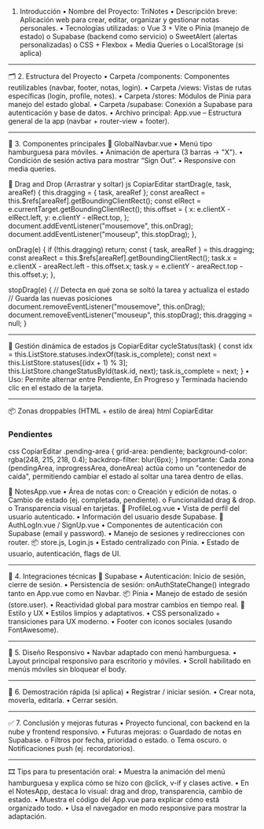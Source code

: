 1. Introducción
•	Nombre del Proyecto: TriNotes
•	Descripción breve: Aplicación web para crear, editar, organizar y gestionar notas personales.
•	Tecnologías utilizadas:
o	Vue 3 + Vite
o	Pinia (manejo de estado)
o	Supabase (backend como servicio)
o	SweetAlert (alertas personalizadas)
o	CSS + Flexbox + Media Queries
o	LocalStorage (si aplica)


________________________________________
🗂️ 2. Estructura del Proyecto
•	Carpeta /components: Componentes reutilizables (navbar, footer, notas, login).
•	Carpeta /views: Vistas de rutas específicas (login, profile, notes).
•	Carpeta /stores: Módulos de Pinia para manejo del estado global.
•	Carpeta /supabase: Conexión a Supabase para autenticación y base de datos.
•	Archivo principal: App.vue – Estructura general de la app (navbar + router-view + footer).
________________________________________




🧩 3. Componentes principales
🧭 GlobalNavbar.vue
•	Menú tipo hamburguesa para móviles.
•	Animación de apertura (3 barras → "X").
•	Condición de sesión activa para mostrar “Sign Out”.
•	Responsive con media queries.

🔄 Drag and Drop (Arrastrar y soltar)
js
CopiarEditar
startDrag(e, task, areaRef) {
  this.dragging = { task, areaRef };
  const areaRect = this.$refs[areaRef].getBoundingClientRect();
  const elRect = e.currentTarget.getBoundingClientRect();
  this.offset = {
    x: e.clientX - elRect.left,
    y: e.clientY - elRect.top,
  };
  document.addEventListener("mousemove", this.onDrag);
  document.addEventListener("mouseup", this.stopDrag);
},

onDrag(e) {
  if (!this.dragging) return;
  const { task, areaRef } = this.dragging;
  const areaRect = this.$refs[areaRef].getBoundingClientRect();
  task.x = e.clientX - areaRect.left - this.offset.x;
  task.y = e.clientY - areaRect.top - this.offset.y;
},

stopDrag(e) {
  // Detecta en qué zona se soltó la tarea y actualiza el estado
  // Guarda las nuevas posiciones
  document.removeEventListener("mousemove", this.onDrag);
  document.removeEventListener("mouseup", this.stopDrag);
  this.dragging = null;
}
________________________________________
🔁 Gestión dinámica de estados
js
CopiarEditar
cycleStatus(task) {
  const idx = this.ListStore.statuses.indexOf(task.is_complete);
  const next = this.ListStore.statuses[(idx + 1) % 3];
  this.ListStore.changeStatusById(task.id, next);
  task.is_complete = next;
}
•	Uso: Permite alternar entre Pendiente, En Progreso y Terminada haciendo clic en el estado de la tarjeta.
________________________________________


📦 Zonas droppables (HTML + estilo de área)
html
CopiarEditar
<!-- Zona de tareas Pendientes -->
<div class="drop-area pending-area" ref="pendingArea">
  <h3>Pendientes</h3>
  <div
    v-for="task in pendingTasks"
    :key="task.id"
    class="task-card pending"
    @mousedown="startDrag($event, task, 'pendingArea')"
    :style="getStyle(task, 'pendingArea')"
  >
    <!-- contenido de la tarjeta -->
  </div>
</div>
css
CopiarEditar
.pending-area {
  grid-area: pendiente;
  background-color: rgba(248, 215, 218, 0.4);
  backdrop-filter: blur(6px);
}
Importante: Cada zona (pendingArea, inprogressArea, doneArea) actúa como un "contenedor de caída", permitiendo cambiar el estado al soltar una tarea dentro de ellas.

📒 NotesApp.vue
•	Área de notas con:
o	Creación y edición de notas.
o	Cambio de estado (ej. completada, pendiente).
o	Funcionalidad drag & drop.
o	Transparencia visual en tarjetas.
👤 ProfileLog.vue
•	Vista de perfil del usuario autenticado.
•	Información del usuario desde Supabase.
🔐 AuthLogIn.vue / SignUp.vue
•	Componentes de autenticación con Supabase (email y password).
•	Manejo de sesiones y redirecciones con router.
📦 store.js, Login.js
•	Estado centralizado con Pinia.
•	Estado de usuario, autenticación, flags de UI.
________________________________________
🔌 4. Integraciones técnicas
🔐 Supabase
•	Autenticación: Inicio de sesión, cierre de sesión.
•	Persistencia de sesión: onAuthStateChange() integrado tanto en App.vue como en Navbar.
📦 Pinia
•	Manejo de estado de sesión (store.user).
•	Reactividad global para mostrar cambios en tiempo real.
🎨 Estilo y UX
•	Estilos limpios y adaptativos.
•	CSS personalizado + transiciones para UX moderno.
•	Footer con íconos sociales (usando FontAwesome).
________________________________________
📱 5. Diseño Responsivo
•	Navbar adaptado con menú hamburguesa.
•	Layout principal responsivo para escritorio y móviles.
•	Scroll habilitado en menús móviles sin bloquear el body.
________________________________________
🧪 6. Demostración rápida (si aplica)
•	Registrar / iniciar sesión.
•	Crear nota, moverla, editarla.
•	Cerrar sesión.
________________________________________
✅ 7. Conclusión y mejoras futuras
•	Proyecto funcional, con backend en la nube y frontend responsivo.
•	Futuras mejoras:
o	Guardado de notas en Supabase.
o	Filtros por fecha, prioridad o estado.
o	Tema oscuro.
o	Notificaciones push (ej. recordatorios).
________________________________________
🎞️ Tips para tu presentación oral:
•	Muestra la animación del menú hamburguesa y explica cómo se hizo con @click, v-if y clases active.
•	En el NotesApp, destaca lo visual: drag and drop, transparencia, cambio de estado.
•	Muestra el código del App.vue para explicar cómo está organizado todo.
•	Usa el navegador en modo responsive para mostrar la adaptación.


